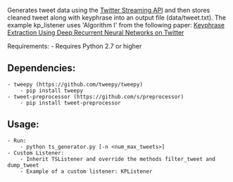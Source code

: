 Generates tweet data using the [Twitter Streaming API](https://dev.twitter.com/streaming/overview) and then stores cleaned tweet along with keyphrase into an output file (data/tweet.txt). The example kp_listener uses 'Algorithm I' from the following paper: [Keyphrase Extraction Using Deep Recurrent Neural Networks on Twitter](http://jkx.fudan.edu.cn/~qzhang/paper/keyphrase.emnlp2016.pdf)


Requirements:
    - Requires Python 2.7 or higher


Dependencies:
-------------
    - tweepy (https://github.com/tweepy/tweepy)
        - pip install tweepy
    - tweet-preprocessor (https://github.com/s/preprocessor)
        - pip install tweet-preprocessor


Usage:
------
    - Run:
        - python ts_generator.py [-n <num_max_tweets>]
    - Custom Listener:
        - Inherit TSListener and override the methods filter_tweet and dump_tweet
        - Example of a custom listener: KPListener